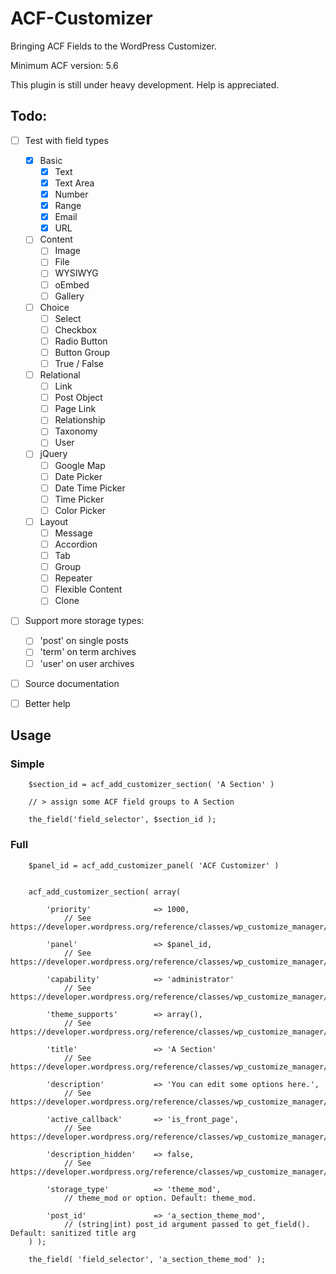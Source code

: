 ACF-Customizer
==============

Bringing ACF Fields to the WordPress Customizer.

Minimum ACF version: 5.6

This plugin is still under heavy development.
Help is appreciated.


Todo:
-----
 - [ ] Test with field types
	 - [x] Basic
		 - [x] Text
		 - [x] Text Area
		 - [x] Number
		 - [x] Range
		 - [x] Email
		 - [x] URL
	 - [ ] Content
		 - [ ] Image
		 - [ ] File
		 - [ ] WYSIWYG
		 - [ ] oEmbed
		 - [ ] Gallery
	 - [ ] Choice
		 - [ ] Select
		 - [ ] Checkbox
		 - [ ] Radio Button
		 - [ ] Button Group
		 - [ ] True / False
	 - [ ] Relational
		 - [ ] Link
		 - [ ] Post Object
		 - [ ] Page Link
		 - [ ] Relationship
		 - [ ] Taxonomy
		 - [ ] User
	 - [ ] jQuery
		 - [ ] Google Map
		 - [ ] Date Picker
		 - [ ] Date Time Picker
		 - [ ] Time Picker
		 - [ ] Color Picker
	 - [ ] Layout
		 - [ ] Message
		 - [ ] Accordion
		 - [ ] Tab
		 - [ ] Group
		 - [ ] Repeater
		 - [ ] Flexible Content
		 - [ ] Clone
 - [ ] Support more storage types:
	 - [ ] 'post' on single posts
	 - [ ] 'term' on term archives
	 - [ ] 'user' on user archives
 - [ ] Source documentation
 - [ ] Better help



Usage
-----
### Simple

```
	$section_id = acf_add_customizer_section( 'A Section' )

	// > assign some ACF field groups to A Section

	the_field('field_selector', $section_id );
```

### Full
```
	$panel_id = acf_add_customizer_panel( 'ACF Customizer' )


    acf_add_customizer_section( array(

		'priority'				=> 1000,
			// See https://developer.wordpress.org/reference/classes/wp_customize_manager/add_section/

		'panel'					=> $panel_id,
			// See https://developer.wordpress.org/reference/classes/wp_customize_manager/add_section/

		'capability'			=> 'administrator'
			// See https://developer.wordpress.org/reference/classes/wp_customize_manager/add_section/

		'theme_supports'		=> array(),
			// See https://developer.wordpress.org/reference/classes/wp_customize_manager/add_section/

		'title'					=> 'A Section'
			// See https://developer.wordpress.org/reference/classes/wp_customize_manager/add_section/

		'description'			=> 'You can edit some options here.',
			// See https://developer.wordpress.org/reference/classes/wp_customize_manager/add_section/

		'active_callback'		=> 'is_front_page',
			// See https://developer.wordpress.org/reference/classes/wp_customize_manager/add_section/

		'description_hidden'	=> false,
			// See https://developer.wordpress.org/reference/classes/wp_customize_manager/add_section/

		'storage_type'			=> 'theme_mod',							
			// theme_mod or option. Default: theme_mod.

		'post_id' 				=> 'a_section_theme_mod',				
			// (string|int) post_id argument passed to get_field(). Default: sanitized title arg
	) );

	the_field( 'field_selector', 'a_section_theme_mod' );
```
